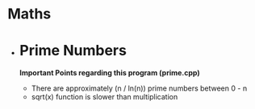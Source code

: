 # Maths
 - # Prime Numbers 
 
    **Important Points regarding this program (prime.cpp)**

    - There are approximately (n / ln(n)) prime numbers between 0 - n
    - sqrt(x) function is slower than multiplication
